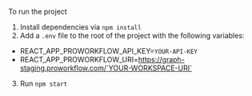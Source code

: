 To run the project

1. Install dependencies via `npm install`
2. Add a `.env` file to the root of the project with the following variables:

- REACT_APP_PROWORKFLOW_API_KEY=`YOUR-API-KEY`
- REACT_APP_PROWORKFLOW_URI=https://graph-staging.proworkflow.com/`YOUR-WORKSPACE-URI`

3. Run `npm start`
